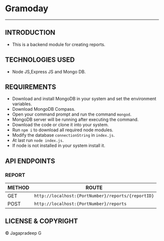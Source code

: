 # Gramoday

---

## INTRODUCTION

- This is a backend module for creating reports.

## TECHNOLOGIES USED

- Node JS,Express JS and Mongo DB.

## REQUIREMENTS

- Download and install MongoDB in your system and set the environment variables.
- Download MongoDB Compass.
- Open your command prompt and run the command `mongod`.
- MongoDB server will be running after executing the command.
- Download the code or clone it into your system.
- Run `npm i` to download all required node modules.
- Modify the database `connectionString` in `index.js`.
- At last run `node index.js`.
- If node is not installed in your system install it.

## API ENDPOINTS

### REPORT

| METHOD | ROUTE                                              |
| ------ | -------------------------------------------------- |
| GET    | `http://localhost:{PortNumber}/reports/{reportID}` |
| POST   | `http://localhost:{PortNumber}/reports`            |

## LICENSE & COPYRIGHT

© Jagapradeep G
